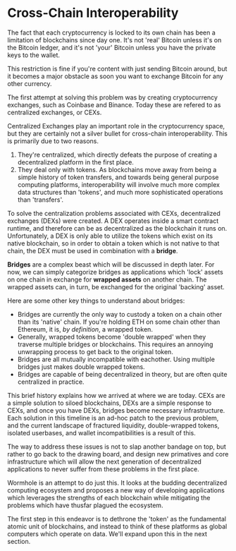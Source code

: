 # Cross-Chain Interoperability

The fact that each cryptocurrency is locked to its own chain has been a limitation of blockchains since day one. It's not 'real' Bitcoin unless it's on the Bitcoin ledger, and it's not 'your' Bitcoin unless you have the private keys to the wallet.

This restriction is fine if you're content with just sending Bitcoin around, but it becomes a major obstacle as soon you want to exchange Bitcoin for any other currency.

The first attempt at solving this problem was by creating cryptocurrency exchanges, such as Coinbase and Binance. Today these are refered to as centralized exchanges, or CEXs.

Centralized Exchanges play an important role in the cryptocurrency space, but they are certainly not a silver bullet for cross-chain interoperability. This is primarily due to two reasons.

1. They're centralized, which directly defeats the purpose of creating a decentralized platform in the first place.
2. They deal only with tokens. As blockchains move away from being a simple history of token transfers, and towards being general purpose computing platforms, interoperability will involve much more complex data structures than 'tokens', and much more sophisticated operations than 'transfers'.

To solve the centralization problems associated with CEXs, decentralized exchanges (DEXs) were created. A DEX operates inside a smart contract runtime, and therefore can be as decentralized as the blockchain it runs on. Unfortunately, a DEX is only able to utilize the tokens which exist on its native blockchain, so in order to obtain a token which is not native to that chain, the DEX must be used in combination with a **bridge**.

**Bridges** are a complex beast which will be discussed in depth later. For now, we can simply categorize bridges as applications which 'lock' assets on one chain in exchange for **wrapped assets** on another chain. The wrapped assets can, in turn, be exchanged for the original 'backing' asset.

Here are some other key things to understand about bridges:

- Bridges are currently the only way to custody a token on a chain other than its 'native' chain. If you're holding ETH on some chain other than Ethereum, it is, _by definition_, a wrapped token.
- Generally, wrapped tokens become 'double wrapped' when they traverse multiple bridges or blockchains. This requires an annoying unwrapping process to get back to the original token.
- Bridges are all mutually incompatible with eachother. Using multiple bridges just makes double wrapped tokens.
- Bridges are capable of being decentralized in theory, but are often quite centralized in practice.

This brief history explains how we arrived at where we are today. CEXs are a simple solution to siloed blockchains, DEXs are a simple response to CEXs, and once you have DEXs, bridges become necessary infrastructure. Each solution in this timeline is an ad-hoc patch to the previous problem, and the current landscape of fractured liquidity, double-wrapped tokens, isolated userbases, and wallet incompatibilities is a result of this.

The way to address these issues is not to slap another bandage on top, but rather to go back to the drawing board, and design new primatives and core infrastructure which will allow the next generation of decentralized applications to never suffer from these problems in the first place.

Wormhole is an attempt to do just this. It looks at the budding decentralized computing ecosystem and proposes a new way of developing applications which leverages the strengths of each blockchain while mitigating the problems which have thusfar plagued the ecosystem.

The first step in this endeavor is to dethrone the 'token' as the fundamental atomic unit of blockchains, and instead to think of these platforms as global computers which operate on data. We'll expand upon this in the next section.
